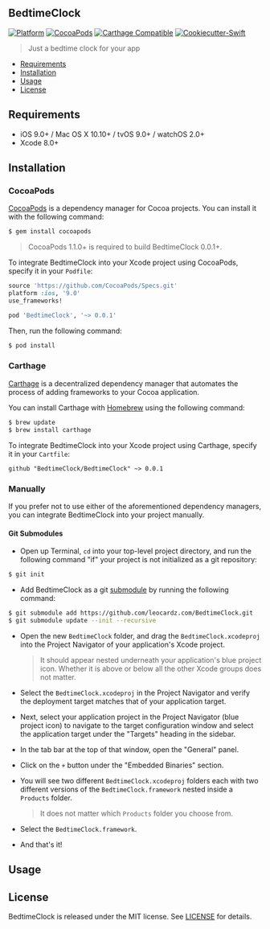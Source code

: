 ## BedtimeClock

[![Platform](https://img.shields.io/badge/platform-iOS%20|%20macOS%20|%20watchOS%20|%20tvOS-orange.svg)](https://github.com/LeonardoCardoso/SwiftLinkPreview#requirements-and-details)
[![CocoaPods](https://img.shields.io/badge/pod-v0.0.1-red.svg)](https://github.com/LeonardoCardoso/BedtimeClock#cocoapods)
[![Carthage Compatible](https://img.shields.io/badge/Carthage-compatible-4BC51D.svg)](https://github.com/LeonardoCardoso/BedtimeClock#carthage)
[![Cookiecutter-Swift](https://img.shields.io/badge/cookiecutter--swift-framework-red.svg)](http://github.com/cookiecutter-swift/Framework)

> Just a bedtime clock for your app

- [Requirements](#requirements)
- [Installation](#installation)
- [Usage](#usage)
- [License](#license)

## Requirements

- iOS 9.0+ / Mac OS X 10.10+ / tvOS 9.0+ / watchOS 2.0+
- Xcode 8.0+

## Installation

### CocoaPods

[CocoaPods](http://cocoapods.org) is a dependency manager for Cocoa projects. You can install it with the following command:

```bash
$ gem install cocoapods
```

> CocoaPods 1.1.0+ is required to build BedtimeClock 0.0.1+.

To integrate BedtimeClock into your Xcode project using CocoaPods, specify it in your `Podfile`:

```ruby
source 'https://github.com/CocoaPods/Specs.git'
platform :ios, '9.0'
use_frameworks!

pod 'BedtimeClock', '~> 0.0.1'
```

Then, run the following command:

```bash
$ pod install
```

### Carthage

[Carthage](https://github.com/Carthage/Carthage) is a decentralized dependency manager that automates the process of adding frameworks to your Cocoa application.

You can install Carthage with [Homebrew](http://brew.sh/) using the following command:

```bash
$ brew update
$ brew install carthage
```

To integrate BedtimeClock into your Xcode project using Carthage, specify it in your `Cartfile`:

```ogdl
github "BedtimeClock/BedtimeClock" ~> 0.0.1
```

### Manually

If you prefer not to use either of the aforementioned dependency managers, you can integrate BedtimeClock into your project manually.

#### Git Submodules

- Open up Terminal, `cd` into your top-level project directory, and run the following command "if" your project is not initialized as a git repository:

```bash
$ git init
```

- Add BedtimeClock as a git [submodule](http://git-scm.com/docs/git-submodule) by running the following command:

```bash
$ git submodule add https://github.com/leocardz.com/BedtimeClock.git
$ git submodule update --init --recursive
```

- Open the new `BedtimeClock` folder, and drag the `BedtimeClock.xcodeproj` into the Project Navigator of your application's Xcode project.

    > It should appear nested underneath your application's blue project icon. Whether it is above or below all the other Xcode groups does not matter.

- Select the `BedtimeClock.xcodeproj` in the Project Navigator and verify the deployment target matches that of your application target.
- Next, select your application project in the Project Navigator (blue project icon) to navigate to the target configuration window and select the application target under the "Targets" heading in the sidebar.
- In the tab bar at the top of that window, open the "General" panel.
- Click on the `+` button under the "Embedded Binaries" section.
- You will see two different `BedtimeClock.xcodeproj` folders each with two different versions of the `BedtimeClock.framework` nested inside a `Products` folder.

    > It does not matter which `Products` folder you choose from.

- Select the `BedtimeClock.framework`.

- And that's it!

## Usage

## License

BedtimeClock is released under the MIT license. See [LICENSE](https://github.com/leocardz.com/BedtimeClock/blob/master/LICENSE) for details.
